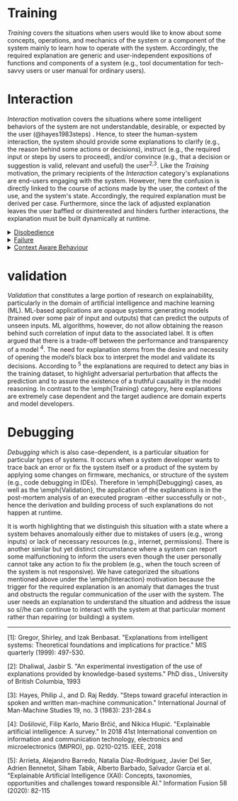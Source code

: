 
# Training

_Training_ covers the situations when users would like to know about some concepts, operations, and mechanics of the system or a component of the system mainly to learn how to operate with the system. Accordingly, the required explanation are generic and user-independent expositions of functions and components of a system (e.g., tool documentation for tech-savvy users or user manual for ordinary users).

# Interaction 
_Interaction_ motivation covers the situations where some intelligent behaviors of the system are not understandable, desirable, or expected by the user (@hayes1983steps) . Hence, to steer the human-system interaction, the system should provide some explanations to clarify (e.g., the reason behind some actions or decisions), instruct (e.g., the required input or steps by users to proceed), and/or convince (e.g., that a decision or suggestion is valid, relevant and useful) the user<sup>2,3</sup>. Like the _Training_ motivation, the primary recipients of the _Interaction_ category's explanations are end-users engaging with the system. However, here the confusion is directly linked to the course of actions made by the user, the context of the use, and the system's state. Accordingly, the required explanation must be derived per case. Furthermore, since the lack of adjusted explanation leaves the user baffled or disinterested and hinders further interactions, the explanation must be built dynamically at runtime. 
<details>
    <summary><a href="Disobedience.md"> Disobedience</a>  </summary>
    
 - [Conflicts](Conflicts.md)
   - [Goal Order Conflict](Goal_Order_Conflict.md)
   - [Multi User Conflict](Multi_User_Conflict.md)

 - [Contextual Conditions](Contextual_Conditions.md)

 - [System Conditions](System_Conditions.md)
  
</details>

<details>
    <summary> <a href="Failure.md">Failure</a> </summary>
  
  - [System Error](System_Error.md)
  
  - [User Fault](User_Fault.md)
  
</details>

<details>
    <summary> <a href="Context_Aware_Behaviour.md">Context Aware Behaviour</a> </summary>
    
- [Suggestion](Suggestion.md)
  
- [Autonomous Actions](Autonomous_Actions.md)
</details>

# validation
_Validation_ that constitutes a large portion of research on explainability, particularly in the domain of artificial intelligence and machine learning (ML). ML-based applications are opaque systems generating models (trained over some pair of input and outputs) that can predict the outputs of unseen inputs. ML algorithms, however, do not allow obtaining the reason behind such correlation of input data to the associated label. It is often argued that there is a trade-off between the performance and transparency of a model <sup>4</sup>. 
The need for explanation stems from the desire and necessity of opening the model’s black box to interpret the model and validate its decisions. According to <sup>5</sup> the explanations are required to detect any bias in the training dataset, to highlight adversarial perturbation that affects the prediction and to assure the existence of a truthful causality in the model reasoning. In contrast to the \emph{Training} category, here explanations are extremely case dependent and the target audience are domain experts and model developers. 
# Debugging
_Debugging_ which is also case-dependent, is a particular situation for particular types of systems. It occurs when a system developer wants to trace back an error or fix the system itself or a product of the system by applying some changes on firmware, mechanics, or structure of the system (e.g., code debugging in IDEs). Therefore in \emph{Debugging} cases, as well as the \emph{Validation}, the application of the explanations is in the post-mortem analysis of an executed program -either successfully or not-, hence the derivation and building process of such explanations do not happen at runtime.

It is worth highlighting that we distinguish this situation with a state where a system behaves anomalously either due to mistakes of users (e.g., wrong inputs) or lack of necessary resources (e.g., internet, permissions). There is another similar but yet distinct circumstance where a system can report some malfunctioning to inform the users even though the user personally cannot take any action to fix the problem (e.g., when the touch screen of the system is not responsive). We have categorized the situations mentioned above under the \emph{Interaction} motivation because the trigger for the required explanation is an anomaly that damages the trust and obstructs the regular communication of the user with the system. The user needs an explanation to understand the situation and address the issue so s//he can continue to interact with the system at that particular moment rather than repairing (or building) a system.

---
[1]: Gregor, Shirley, and Izak Benbasat. "Explanations from intelligent systems: Theoretical foundations and implications for practice." MIS quarterly (1999): 497-530.

[2]: Dhaliwal, Jasbir S. "An experimental investigation of the use of explanations provided by knowledge-based systems." PhD diss., University of British Columbia, 1993

[3]: Hayes, Philip J., and D. Raj Reddy. "Steps toward graceful interaction in spoken and written man-machine communication." International Journal of Man-Machine Studies 19, no. 3 (1983): 231-284.s

[4]: Došilović, Filip Karlo, Mario Brčić, and Nikica Hlupić. "Explainable artificial intelligence: A survey." In 2018 41st International convention on information and communication technology, electronics and microelectronics (MIPRO), pp. 0210-0215. IEEE, 2018

[5]: Arrieta, Alejandro Barredo, Natalia Díaz-Rodríguez, Javier Del Ser, Adrien Bennetot, Siham Tabik, Alberto Barbado, Salvador García et al. "Explainable Artificial Intelligence (XAI): Concepts, taxonomies, opportunities and challenges toward responsible AI." Information Fusion 58 (2020): 82-115